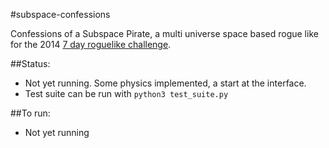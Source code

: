 #subspace-confessions

Confessions of a Subspace Pirate, a multi universe space based rogue like for the 2014 [7 day roguelike challenge](http://7drl.org/).

##Status:

* Not yet running. Some physics implemented, a start at the interface.
* Test suite can be run with `python3 test_suite.py`

##To run:
* Not yet running
